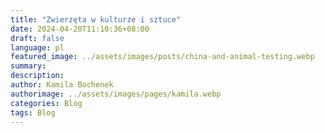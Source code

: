 ```yaml
---
title: "Zwierzęta w kulturze i sztuce"
date: 2024-04-20T11:10:36+08:00
draft: false
language: pl
featured_image: ../assets/images/posts/china-and-animal-testing.webp
summary: 
description: 
author: Kamila Bochenek
authorimage: ../assets/images/pages/kamila.webp
categories: Blog
tags: Blog
---
```

#
